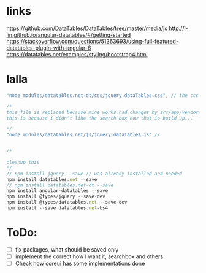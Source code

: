 # links 
https://github.com/DataTables/DataTables/tree/master/media/js 
http://l-lin.github.io/angular-datatables/#/getting-started 
https://stackoverflow.com/questions/51363693/using-full-featured-datatables-plugin-with-angular-6
https://datatables.net/examples/styling/bootstrap4.html
# lalla
``` javascript
"node_modules/datatables.net-dt/css/jquery.dataTables.css", // the css file that is ugly iewll

/*
this file is replaced because mine works had changes by src/app/vendor/data...
this is because i didn't like the search box how that is build up...

*/
"node_modules/datatables.net/js/jquery.dataTables.js" // 


/*

cleanup this 
*/
// npm install jquery --save // was already installed and needed
npm install datatables.net --save
// npm install datatables.net-dt --save
npm install angular-datatables --save
npm install @types/jquery --save-dev
npm install @types/datatables.net --save-dev
npm install --save datatables.net-bs4
``` 


# ToDo:
* [ ]  fix packages, what should be saved only
* [ ]  implement the correct how I want it, searchbox and others
* [ ]  Check how coreui has some implementations done 
